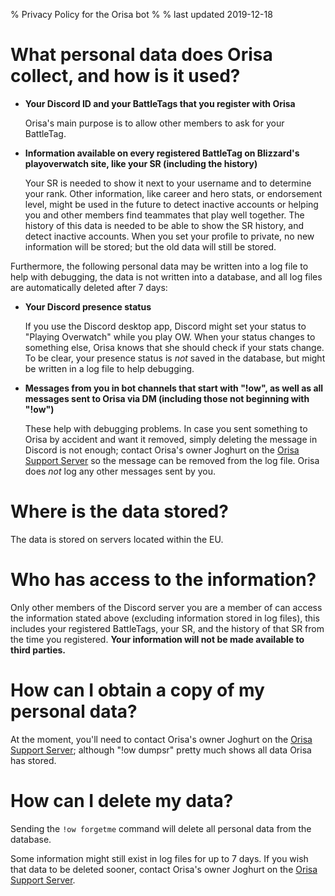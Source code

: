 % Privacy Policy for the Orisa bot
%
% last updated 2019-12-18

# What personal data does Orisa collect, and how is it used?

* **Your Discord ID and your BattleTags that you register with Orisa**

  Orisa's main purpose is to allow other members to ask for your BattleTag.

* **Information available on every registered BattleTag on Blizzard's playoverwatch site, like your SR (including the history)**

  Your SR is needed to show it next to your username and to determine your rank. Other information, like career and hero stats, or endorsement level, might be used in the future to detect inactive accounts or helping you and other members find teammates that play well together.
  The history of this data is needed to be able to show the SR history, and detect inactive accounts.
  When you set your profile to private, no new information will be stored; but the old data will still be stored.

Furthermore, the following personal data may be written into a log file to help with debugging, the data is not written into a database, and all log files are automatically deleted after 7 days:

* **Your Discord presence status**

  If you use the Discord desktop app, Discord might set your status to "Playing Overwatch" while you play OW. When your status changes to something else, Orisa knows that she should check if your stats change.
  To be clear, your presence status is *not* saved in the database, but might be written in a log file to help debugging.

* **Messages from you in bot channels that start with "!ow", as well as all messages sent to Orisa via DM (including those not beginning with "!ow")**

  These help with debugging problems. In case you sent something to Orisa by accident and want it removed, simply deleting the message in Discord is not enough; contact Orisa's owner Joghurt on the [Orisa Support Server](https://discord.gg/ZKzBEDF) so the message can be removed from the log file.
  Orisa does *not* log any other messages sent by you.

# Where is the data stored?

The data is stored on servers located within the EU.

# Who has access to the information?

Only other members of the Discord server you are a member of can access the information stated above (excluding information stored in log files), this includes your registered BattleTags, your SR, and the history of that SR from the time you registered. **Your information will not be made available to third parties.**

# How can I obtain a copy of my personal data?

At the moment, you'll need to contact Orisa's owner Joghurt on the [Orisa Support Server](https://discord.gg/ZKzBEDF); although "!ow dumpsr" pretty much shows all data Orisa has stored.

# How can I delete my data?

Sending the `!ow forgetme` command will delete all personal data from the database.

Some information might still exist in log files for up to 7 days. If you wish that data to be deleted sooner, contact Orisa's owner Joghurt on the [Orisa Support Server](https://discord.gg/ZKzBEDF).

